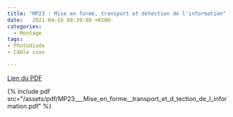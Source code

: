 ```yaml
---
title: "MP23 : Mise en forme, transport et détection de l'information"
date:   2021-04-16 08:39:00 +0100
categories:
  - Montage
tags:
- Photodiode
- Câble coax

---
```

[Lien du PDF](/assets/pdf/MP23___Mise_en_forme__transport_et_d_tection_de_l_information.pdf)

{% include pdf src="/assets/pdf/MP23___Mise_en_forme__transport_et_d_tection_de_l_information.pdf" %}
